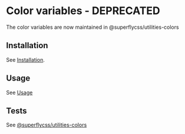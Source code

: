 # Color variables - DEPRECATED

The color variables are now maintained in @superflycss/utilities-colors

## Installation

See [Installation](https://github.com/superfly-css/superfly-css/#installation).

## Usage

See [Usage](https://github.com/superfly-css/superfly-css/#usage)

## Tests

See [@superflycss/utilities-colors](https://superflycss.github.io/utilities-colors/target/test/html/)
